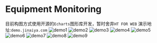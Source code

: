 # Equipment Monitoring
目前构图方式使用开源的``Echarts``图形库开发，暂时舍弃``HT FOR WEB``
演示地址:``demo.jinaiya.com``
![demo1](https://dev-1253372767.file.myqcloud.com/monitor/monitor1)
![demo2](https://dev-1253372767.file.myqcloud.com/monitor/monitor2)
![demo3](https://dev-1253372767.file.myqcloud.com/monitor/monitor3)
![demo4](https://dev-1253372767.file.myqcloud.com/monitor/monitor4)
![demo5](https://dev-1253372767.file.myqcloud.com/monitor/monitor5)
![demo6](https://dev-1253372767.file.myqcloud.com/monitor/monitor6)
![demo7](https://dev-1253372767.file.myqcloud.com/monitor/monitor7)
![demo8](https://dev-1253372767.file.myqcloud.com/monitor/monitor8)
![demo9](https://dev-1253372767.file.myqcloud.com/monitor/monitor9)
